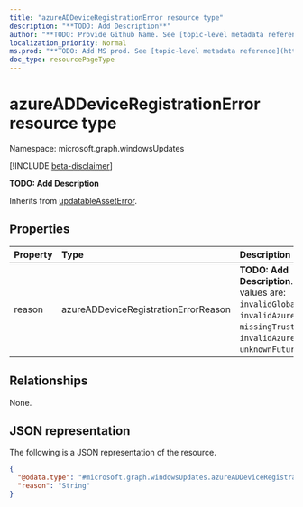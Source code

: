 ```yaml
---
title: "azureADDeviceRegistrationError resource type"
description: "**TODO: Add Description**"
author: "**TODO: Provide Github Name. See [topic-level metadata reference](https://msgo.azurewebsites.net/add/document/guidelines/metadata.html#topic-level-metadata)**"
localization_priority: Normal
ms.prod: "**TODO: Add MS prod. See [topic-level metadata reference](https://msgo.azurewebsites.net/add/document/guidelines/metadata.html#topic-level-metadata)**"
doc_type: resourcePageType
---
```


# azureADDeviceRegistrationError resource type

Namespace: microsoft.graph.windowsUpdates

[!INCLUDE [beta-disclaimer](../../includes/beta-disclaimer.md)]

**TODO: Add Description**


Inherits from [updatableAssetError](../resources/windowsupdates-updatableasseterror.md).

## Properties
|Property|Type|Description|
|:---|:---|:---|
|reason|azureADDeviceRegistrationErrorReason|**TODO: Add Description**. Possible values are: `invalidGlobalDeviceId`, `invalidAzureADDeviceId`, `missingTrustType`, `invalidAzureADJoin`, `unknownFutureValue`.|

## Relationships
None.

## JSON representation
The following is a JSON representation of the resource.
<!-- {
  "blockType": "resource",
  "@odata.type": "microsoft.graph.windowsUpdates.azureADDeviceRegistrationError"
}
-->
``` json
{
  "@odata.type": "#microsoft.graph.windowsUpdates.azureADDeviceRegistrationError",
  "reason": "String"
}
```

